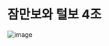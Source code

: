 # 잠만보와 털보 4조

![image](https://user-images.githubusercontent.com/112463036/210189590-1a931d2d-69a9-4746-b6f5-432b320e6690.png)

